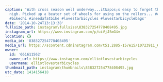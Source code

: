 ```yaml
---
caption: 'With cross season well underway...it&apos;s easy to forget that winter is
  nigh. Picked up a beater set of wheels for using on the rollers... #cycling #rollers
  #bikechi #ineedafatbike #lovestarbicycles #lovestarbicyclebags'
date: '2014-10-24T13:13:38'
fullsize_path: instagram\fullsize\838327254778408495.jpg
instagram_url: https://www.instagram.com/p/uiVjJSmG4v
location: {}
media_id: '838327254778408495'
media_url: https://scontent.cdninstagram.com/t51.2885-15/e15/10723911_675012595946910_649544111_n.jpg?ig_cache_key=ODM4MzI3MjU0Nzc4NDA4NDk1.2
owner:
  id: '661611562'
  owner_url: https://www.instagram.com/elliotlovestarbicycles
  username: elliotlovestarbicycles
thumbnail_path: instagram\thumbnails\838327254778408495.jpg
utc_date: 1414156418
---
```


